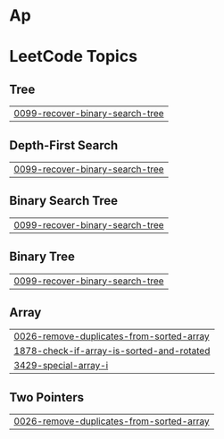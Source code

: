 # Ap
<!---LeetCode Topics Start-->
# LeetCode Topics
## Tree
|  |
| ------- |
| [0099-recover-binary-search-tree](https://github.com/kakkararmaan22/Ap/tree/master/0099-recover-binary-search-tree) |
## Depth-First Search
|  |
| ------- |
| [0099-recover-binary-search-tree](https://github.com/kakkararmaan22/Ap/tree/master/0099-recover-binary-search-tree) |
## Binary Search Tree
|  |
| ------- |
| [0099-recover-binary-search-tree](https://github.com/kakkararmaan22/Ap/tree/master/0099-recover-binary-search-tree) |
## Binary Tree
|  |
| ------- |
| [0099-recover-binary-search-tree](https://github.com/kakkararmaan22/Ap/tree/master/0099-recover-binary-search-tree) |
## Array
|  |
| ------- |
| [0026-remove-duplicates-from-sorted-array](https://github.com/kakkararmaan22/Ap/tree/master/0026-remove-duplicates-from-sorted-array) |
| [1878-check-if-array-is-sorted-and-rotated](https://github.com/kakkararmaan22/Ap/tree/master/1878-check-if-array-is-sorted-and-rotated) |
| [3429-special-array-i](https://github.com/kakkararmaan22/Ap/tree/master/3429-special-array-i) |
## Two Pointers
|  |
| ------- |
| [0026-remove-duplicates-from-sorted-array](https://github.com/kakkararmaan22/Ap/tree/master/0026-remove-duplicates-from-sorted-array) |
<!---LeetCode Topics End-->